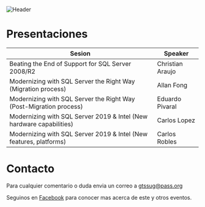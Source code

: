 ![Header](Modern-Migration-Tour-2019/images/header.jpg)

# Presentaciones


Sesion | Speaker
--- | --- 
Beating the End of Support for SQL Server 2008/R2 | Christian Araujo
Modernizing with SQL Server the Right Way (Migration process) | Allan Fong
Modernizing with SQL Server the Right Way (Post-Migration process) | Eduardo Pivaral
Modernizing with SQL Server 2019 & Intel (New hardware capabilities) | Carlos Lopez
Modernizing with SQL Server 2019 & Intel (New features, platforms) | Carlos Robles

# Contacto
Para cualquier comentario o duda envia un correo a gtssug@pass.org

Seguinos en [Facebook](https://www.facebook.com/groups/gtssug/) para conocer mas acerca de este y otros eventos.
